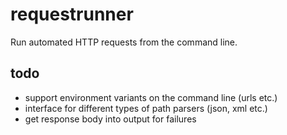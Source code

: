 # requestrunner
Run automated HTTP requests from the command line.

## todo
* support environment variants on the command line (urls etc.)
* interface for different types of path parsers (json, xml etc.)
* get response body into output for failures